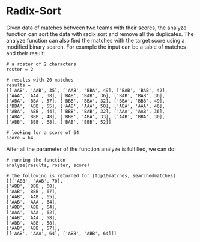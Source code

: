 # Radix-Sort
Given data of matches between two teams with their scores, the analyze function can sort the data with radix sort and remove all the duplicates. The analyze function can also find the matches with the target score using a modified binary search. For example the input can be a table of matches and their result:

```
# a roster of 2 characters
roster = 2

# results with 20 matches
results =
[['AAB', 'AAB', 35], ['AAB', 'BBA', 49], ['BAB', 'BAB', 42],
['AAA', 'AAA', 38], ['BAB', 'BAB', 36], ['BAB', 'BAB', 36],
['ABA', 'BBA', 57], ['BBB', 'BBA', 32], ['BBA', 'BBB', 49],
['BBA', 'ABB', 55], ['AAB', 'AAA', 58], ['ABA', 'AAA', 46],
['ABA', 'ABB', 44], ['BBB', 'BAB', 32], ['AAA', 'AAB', 36],
['ABA', 'BBB', 48], ['BBB', 'ABA', 33], ['AAB', 'BBA', 30],
['ABB', 'BBB', 68], ['BAB', 'BBB', 52]]

# looking for a score of 64
score = 64
```

After all the parameter of the function analyze is fulfilled, we can do:
```
# running the function
analyze(results, roster, score)

# the following is returned for [top10matches, searchedmatches]
[[['ABB', 'AAB', 70],
['ABB', 'BBB', 68],
['AAB', 'BBB', 67],
['AAB', 'AAB', 65],
['AAB', 'AAA', 64],
['ABB', 'ABB', 64],
['AAA', 'AAA', 62],
['AAB', 'AAA', 58],
['ABB', 'ABB', 58],
['AAB', 'ABB', 57]],
[['AAB', 'AAA', 64], ['ABB', 'ABB', 64]]]
```
